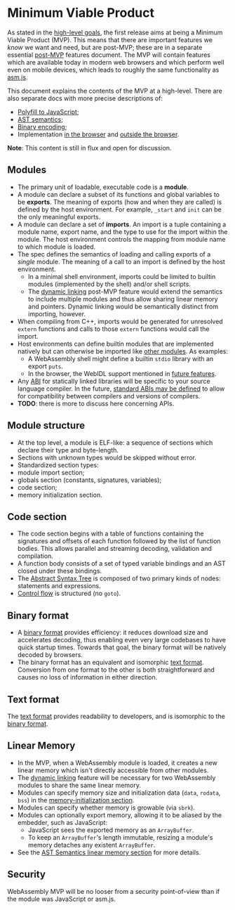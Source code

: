 # Minimum Viable Product

As stated in the [high-level goals](HighLevelGoals.md), the first release aims
at being a Minimum Viable Product (MVP). This means that there are important
features we *know* we want and need, but are post-MVP; these are in a separate
essential [post-MVP](PostMVP.md) features document. The MVP will contain
features which are available today in modern web browsers and which perform well
even on mobile devices, which leads to roughly the same functionality as
[asm.js](http://asmjs.org).

This document explains the contents of the MVP at a high-level. There are also
separate docs with more precise descriptions of:

 * [Polyfill to JavaScript](Polyfill.md);
 * [AST semantics](AstSemantics.md);
 * [Binary encoding](BinaryEncoding.md);
 * Implementation [in the browser](Web.md) and [outside the browser](NonWeb.md).

**Note**: This content is still in flux and open for discussion.

## Modules

* The primary unit of loadable, executable code is a **module**.
* A module can declare a subset of its functions and global variables to be
  **exports**. The meaning of exports (how and when they are called) is defined
  by the host environment. For example, `_start` and `init` can be the only
  meaningful exports.
* A module can declare a set of **imports**. An import is a tuple containing a
  module name, export name, and the type to use for the import within the
  module. The host environment controls the mapping from module name to which
  module is loaded.
* The spec defines the semantics of loading and calling exports of a *single*
  module. The meaning of a call to an import is defined by the host environment.
  * In a minimal shell environment, imports could be limited to builtin modules
    (implemented by the shell) and/or shell scripts.
  * The [dynamic linking](FutureFeatures.md#dynamic-linking) post-MVP feature
    would extend the semantics to include multiple modules and thus allow sharing 
linear memory and pointers. Dynamic linking would be semantically distinct from
    importing, however.
* When compiling from C++, imports would be generated for unresolved `extern`
  functions and calls to those `extern` functions would call the import.
* Host environments can define builtin modules that are implemented natively but
  can otherwise be imported like [other modules](MVP.md#Modules). As examples:
  * A WebAssembly shell might define a builtin `stdio` library with an export
    `puts`.
  * In the browser, the WebIDL support mentioned in
    [future features](FutureFeatures.md).
* Any [ABI](https://en.wikipedia.org/wiki/Application_binary_interface) for
  statically linked libraries will be specific to your source language compiler.
  In the future, [standard ABIs may be defined](FutureFeatures.md#dynamic-linking)
  to allow for compatibility between compilers and versions of compilers.
* **TODO**: there is more to discuss here concerning APIs.

## Module structure

* At the top level, a module is ELF-like: a sequence of sections which declare
  their type and byte-length.
 * Sections with unknown types would be skipped without error. 
 * Standardized section types:
  * module import section;
  * globals section (constants, signatures, variables);
  * code section;
  * memory initialization section.

## Code section

* The code section begins with a table of functions containing the signatures
   and offsets of each function followed by the list of function bodies. This
   allows parallel and streaming decoding, validation and compilation.
 * A function body consists of a set of typed variable bindings and an AST
   closed under these bindings.
  * The [Abstract Syntax Tree](AstSemantics.md) is composed of two primary kinds
    of nodes: statements and expressions.
 * [Control flow](AstSemantics.md#control-flow-structures) is structured (no
   `goto`).

## Binary format

* A [binary format](BinaryEncoding.md) provides efficiency: it reduces download
  size and accelerates decoding, thus enabling even very large codebases to have
  quick startup times. Towards that goal, the binary format will be natively
  decoded by browsers.
* The binary format has an equivalent and isomorphic
  [text format](MVP.md#text-format).  Conversion from one format to the other is
  both straightforward and causes no loss of information in either direction.

## Text format

The [text format](TextFormat.md) provides readability to developers, and is
isomorphic to the [binary format](BinaryEncoding.md).

## Linear Memory

* In the MVP, when a WebAssembly module is loaded, it creates a new linear memory which
  isn't directly accessible from other modules.
* The [dynamic linking](FutureFeatures.md#dynamic-linking) feature will be
  necessary for two WebAssembly modules to share the same linear memory.
* Modules can specify memory size and initialization data (`data`, `rodata`,
  `bss`) in the [memory-initialization section](MVP.md#module-structure).
* Modules can specify whether memory is growable (via `sbrk`).
* Modules can optionally export memory, allowing it to be aliased by the
  embedder, such as JavaScript:
  * JavaScript sees the exported memory as an `ArrayBuffer`.
  * To keep an `ArrayBuffer`'s length immutable, resizing a module's memory
    detaches any existent `ArrayBuffer`.
* See the [AST Semantics linear memory section](AstSemantics.md#linear-memory)
  for more details.
 
## Security

WebAssembly MVP will be no looser from a security point-of-view than if the
module was JavaScript or asm.js.
